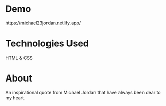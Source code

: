 # Demo

https://michael23jordan.netlify.app/

# Technologies Used

HTML & CSS

# About

An inspirational quote from Michael Jordan that have always been dear to my heart.
